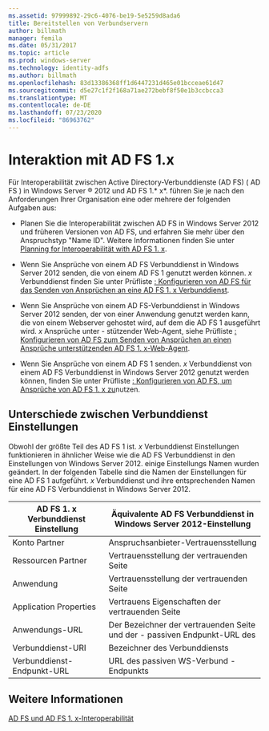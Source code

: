 ```yaml
---
ms.assetid: 97999892-29c6-4076-be19-5e5259d8ada6
title: Bereitstellen von Verbundservern
author: billmath
manager: femila
ms.date: 05/31/2017
ms.topic: article
ms.prod: windows-server
ms.technology: identity-adfs
ms.author: billmath
ms.openlocfilehash: 83d13386368ff1d6447231d465e01bcceae61d47
ms.sourcegitcommit: d5e27c1f2f168a71ae272bebf8f50e1b3ccbcca3
ms.translationtype: MT
ms.contentlocale: de-DE
ms.lasthandoff: 07/23/2020
ms.locfileid: "86963762"
---
```

# <a name="interoperating-with-ad-fs-1x"></a>Interaktion mit AD FS 1.x

Für Interoperabilität zwischen Active Directory-Verbunddienste (AD FS) \( AD FS \) in Windows Server &reg; 2012 und AD FS 1.* x*. führen Sie je nach den Anforderungen Ihrer Organisation eine oder mehrere der folgenden Aufgaben aus:  
  
-   Planen Sie die Interoperabilität zwischen AD FS in Windows Server 2012 und früheren Versionen von AD FS, und erfahren Sie mehr über den Anspruchstyp "Name ID". Weitere Informationen finden Sie unter [Planning for Interoperabilität with AD FS 1. x](/previous-versions/windows/it-pro/windows-server-2012-R2-and-2012/ff678040(v=ws.11)).  
  
-   Wenn Sie Ansprüche von einem AD FS Verbunddienst in Windows Server 2012 senden, die von einem AD FS 1 genutzt werden können. *x* Verbunddienst finden Sie unter Prüfliste [: Konfigurieren von AD FS für das Senden von Ansprüchen an eine AD FS 1. x Verbunddienst](Checklist--Configuring-AD-FS-to-Send-Claims-to-an-AD-FS-1.x-Federation-Service.md).  
  
-   Wenn Sie Ansprüche von einem AD FS-Verbunddienst in Windows Server 2012 senden, der von einer Anwendung genutzt werden kann, die von einem Webserver gehostet wird, auf dem die AD FS 1 ausgeführt wird. *x* Ansprüche unter \- stützender Web-Agent, siehe Prüfliste [: Konfigurieren von AD FS zum Senden von Ansprüchen an einen Ansprüche unterstützenden AD FS 1. x-Web-Agent](Checklist--Configuring-AD-FS-to-Send-Claims-to-an-AD-FS-1.x-Claims-Aware-Web-Agent.md).  
  
-   Wenn Sie Ansprüche von einem AD FS 1 senden. *x* Verbunddienst von einem AD FS Verbunddienst in Windows Server 2012 genutzt werden können, finden Sie unter Prüfliste [: Konfigurieren von AD FS, um Ansprüche von AD FS 1. x zu](Checklist--Configuring-AD-FS--to-Consume-Claims-from-AD-FS-1.x.md)nutzen.  
  
## <a name="differences-between-federation-service-settings"></a>Unterschiede zwischen Verbunddienst Einstellungen  
Obwohl der größte Teil des AD FS 1 ist. *x* Verbunddienst Einstellungen funktionieren in ähnlicher Weise wie die AD FS Verbunddienst in den Einstellungen von Windows Server 2012. einige Einstellungs Namen wurden geändert. In der folgenden Tabelle sind die Namen der Einstellungen für eine AD FS 1 aufgeführt. *x* Verbunddienst und ihre entsprechenden Namen für eine AD FS Verbunddienst in Windows Server 2012.  
  
|AD FS 1. x Verbunddienst Einstellung|Äquivalente AD FS Verbunddienst in Windows Server 2012-Einstellung  
|----------------------------------------|---------------------------------------------------------------------------------------------------------- 
|Konto Partner|Anspruchsanbieter-Vertrauensstellung  
|Ressourcen Partner|Vertrauensstellung der vertrauenden Seite 
|Anwendung|Vertrauensstellung der vertrauenden Seite  
|Application Properties|Vertrauens Eigenschaften der vertrauenden Seite  
|Anwendungs-URL|Der Bezeichner der vertrauenden Seite und der \- passiven Endpunkt-URL des  
|Verbunddienst-URI|Bezeichner des Verbunddiensts  
|Verbunddienst-Endpunkt-URL|URL des passiven WS-Verbund \- Endpunkts  
  
## <a name="see-also"></a>Weitere Informationen  
[AD FS und AD FS 1. x-Interoperabilität](https://go.microsoft.com/fwlink/?LinkId=200776)  
  
